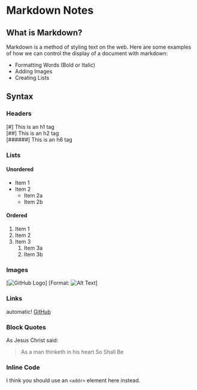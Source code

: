 # Markdown Notes

## What is Markdown?
Markdown is a method of styling text on the web. Here are some examples of how we can control the display of a document with markdown:

  * Formatting Words (Bold or Italic)
  * Adding Images
  * Creating Lists
    
    
## Syntax
### Headers 
[#] This is an h1 tag <br>
[##] This is an h2 tag <br>
[######] This is an h6 tag </br>
  
### Lists
#### Unordered
* Item 1
* Item 2
  * Item 2a
  * Item 2b
  
#### Ordered
1. Item 1
1. Item 2
1. Item 3
   1. Item 3a
   1. Item 3b

### Images
[![GitHub Logo](/images/logo.png)]
[Format: ![Alt Text](url)]
  
### Links
automatic!
[GitHub](http://github.com)

### Block Quotes
As Jesus Christ said:
> As a man thinketh in his heart
> So Shall Be
  
### Inline Code
I think you should use an
`<addr>` element here instead.
  
  
